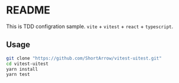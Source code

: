 # README

This is TDD configration sample.
`vite` + `vitest` + `react` + `typescript`.

## Usage

```bash
git clone "https://github.com/ShortArrow/vitest-uitest.git"
cd vitest-uitest
yarn install
yarn test
```
